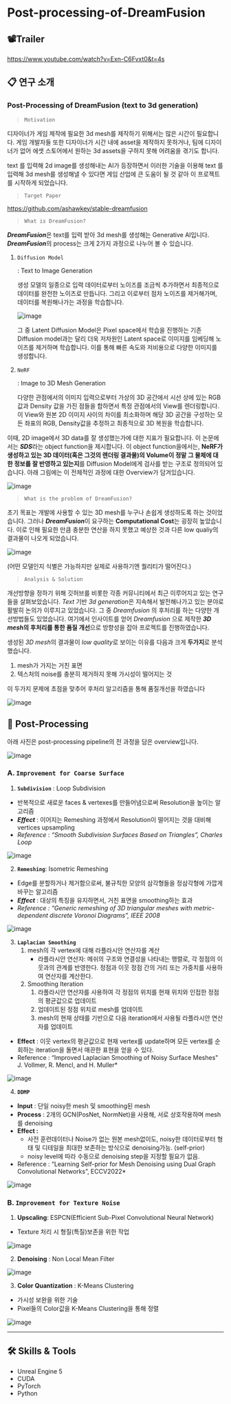# Post-processing-of-DreamFusion

## 📽️Trailer

https://www.youtube.com/watch?v=Exn-C6Fvxt0&t=4s

## 📋 연구 소개

### Post-Processing of DreamFusion (text to 3d generation)

</aside>

> `Motivation`
> 

디자이너가 게임 제작에 필요한 3d mesh를 제작하기 위해서는 많은 시간이 필요합니다. 게임 개발자들 또한 디자이너가 시간 내에 asset을 제작하지 못하거나, 팀에 디자이너가 없어 에셋 스토어에서 원하는 3d assets을 구하지 못해 어려움을 겪기도 합니다.

text 를 입력해 2d image를 생성해내는 AI가 등장하면서 이러한 기술을 이용해 text 를 입력해 3d mesh를 생성해낼 수 있다면 게임 산업에 큰 도움이 될 것 같아 이 프로젝트를 시작하게 되었습니다.

> `Target Paper`
> 

https://github.com/ashawkey/stable-dreamfusion



> `What is DreamFusion?`
> 

***DreamFusion***은 text를 입력 받아 3d mesh를 생성해는 Generative AI입니다. ***DreamFusion***의 process는 크게 2가지 과정으로 나누어 볼 수 있습니다.

1. `Diffusion Model`
    
    : Text to Image Generation
    
    생성 모델의 일종으로 입력 데이터로부터 노이즈를 조금씩 추가하면서 최종적으로 데이터를 완전한 노이즈로 만듭니다. 그리고 이로부터 점차 노이즈를 제거해가며, 데이터를 복원해나가는 과정을 학습합니다.
    
    ![image](https://github.com/SYiee/Post-processing-of-DreamFusion/assets/79504024/bf24c9bd-3a45-440c-aca2-8cc7db7857ff)

    
    그 중 Latent Diffusion Model은 Pixel space에서 학습을 진행하는 기존 Diffusion model과는 달리 더욱 저차원인 Latent space로 이미지를 임베딩해 노이즈를 제거하며 학습합니다. 이를 통해 빠른 속도와 저비용으로 다양한 이미지를 생성합니다.
    
2. `NeRF`
    
    : Image to 3D Mesh Generation
    
    다양한 관점에서의 이미지 입력으로부터 가상의 3D 공간에서 시선 상에 있는 RGB 값과 Density 값을 가진 점들을 합하면서 특정 관점에서의 View를 렌더링합니다. 이 View와 원본 2D 이미지 사이의 차이를 최소화하며 해당 3D 공간을 구성하는 모든 좌표의 RGB, Density값을 추정하고 최종적으로 3D 복원을 학습합니다.
    

이때, 2D image에서 3D data를 잘 생성했는가에 대한 지표가 필요합니다. 이 논문에서는 ***SDS***라는 object function을 제시합니다. 이 object function을에서는, **NeRF가 생성하고 있는 3D 데이터(혹은 그것의 렌더링 결과물)의 Volume이 정말 그 물체에 대한 정보를 잘 반영하고 있는지**를 Diffusion Model에게 검사를 받는 구조로 정의되어 있습니다. 아래 그림에는 이 전체적인 과정에 대한 Overview가 담겨있습니다.

![image](https://github.com/SYiee/Post-processing-of-DreamFusion/assets/79504024/3728bfb1-25d6-4684-94b0-e99d90868813)


> `What is the problem of DreamFusion?`
> 

초기 목표는 개발에 사용할 수 있는 3D mesh를 누구나 손쉽게 생성하도록 하는 것이었습니다. 그러나 ***DreamFusion***이 요구하는 **Computational Cost**는 굉장히 높았습니다. 이로 인해 필요한 만큼 충분한 연산을 하지 못했고 예상한 것과 다른 low qualiy의 결과물이 나오게 되었습니다.

![image](https://github.com/SYiee/Post-processing-of-DreamFusion/assets/79504024/71f5731e-5b38-488a-94c1-af151df32d84)


(어떤 모델인지 식별은 가능하지만 실제로 사용하기엔 퀄리티가 떨어진다.)

> `Analysis & Solution`
> 

개선방향을 정하기 위해 깃허브를 비롯한 각종 커뮤니티에서 최근 이루어지고 있는 연구들을 살펴보았습니다. *Text* 기반 *3d generation*은 지속해서 발전해나가고 있는 분야로 활발히 논의가 이루지고 있었습니다. 그 중 *Dreamfusion* 의 후처리를 하는 다양한 개선방법들도 있었습니다. 여기에서 인사이트를 얻어 *Dreamfusion* 으로 제작한 ***3D mesh*의 후처리를 통한 품질 개선**으로 방향성을 잡아 프로젝트를 진행하였습니다.

생성된 *3D mesh*의 결과물이 *low quality*로 보이는 이유를 다음과 크게 **두가지**로 분석했습니다. 

1. mesh가 가지는 거친 표면
2. 텍스처의 noise를 충분히 제거하지 못해 가시성이 떨어지는 것

이 두가지 문제에 초점을 맞추어 후처리 알고리즘을 통해 품질개선을 하였습니다

![image](https://github.com/SYiee/Post-processing-of-DreamFusion/assets/79504024/48796d8c-479b-4371-9ee3-6ff9530c25d4)


## 📌 Post-Processing

아래 사진은 post-processing pipeline의 전 과정을 담은 overview입니다.

![image](https://github.com/SYiee/Post-processing-of-DreamFusion/assets/79504024/fb7f7ac3-9471-4beb-b912-33281ffe3787)

### A. `Improvement for Coarse Surface`
 
1. **`Subdivision`** : Loop Subdivision
- 반복적으로 새로운 faces & vertexes를 만들어냄으로써 Resolution을 높이는 알고리즘
- ***Effect*** : 이어지는 Remeshing 과정에서 Resolution이 떨어지는 것을 대비해 vertices upsampling
- *Reference* : *“Smooth Subdivision Surfaces Based on Triangles”, Charles Loop*

![image](https://github.com/SYiee/Post-processing-of-DreamFusion/assets/79504024/20f6771e-dd0e-4e78-a70b-eacaa8bb9e22)


2. **`Remeshing`**: Isometric Remeshing
- Edge를 분할하거나 제거함으로써, 불규칙한 모양의 삼각형들을 정삼각형에 가깝게 바꾸는 알고리즘
- ***Effect*** : 대상의 특징을 유지하면서, 거친 표면을 smoothing하는 효과
- *Reference : “Generic remeshing of 3D triangular meshes with metric-dependent discrete Voronoi Diagrams”, IEEE 2008*

![image](https://github.com/SYiee/Post-processing-of-DreamFusion/assets/79504024/24432c69-acf2-4f62-a804-d1d6641a7ed7)


3. **`Laplacian Smoothing`**
    1. mesh의 각 vertex에 대해 라플라시안 연산자를 계산
        - 라플라시안 연산자: 메쉬의 구조와 연결성을 나타내는 행렬로, 각 정점의 이웃과의 관계를 반영한다. 정점과 이웃 정점 간의 거리 또는 가중치를 사용하여 연산자를 계산한다.
    2. Smoothing Iteration
        1. 라플라시안 연산자를 사용하여 각 정점의 위치를 현재 위치와 인접한 정점의 평균값으로 업데이트
        2. 업데이트된 정점 위치로 mesh를 업데이트
        3. mesh의 현재 상태를 기반으로 다음 iteration에서 사용될 라플라시안 연산자를 업데이트
- **Effect** : 이웃 vertex의 평균값으로 현재 vertex를 update하며 모든 vertex를 순회하는 iteration을 돌면서 매끈한 표현을 얻을 수 있다.
- Reference  : “Improved Laplacian Smoothing of Noisy Surface Meshes" J. Vollmer, R. Mencl, and H. Muller*

![image](https://github.com/SYiee/Post-processing-of-DreamFusion/assets/79504024/a62574d2-716b-4d9d-bd78-c433bfcd6c23)


4. **`DDMP`**
- **Input** : 단일 noisy한 mesh 및 smoothing된 mesh
- **Process** : 2개의 GCN(PosNet, NormNet)을 사용해, 서로 상호작용하며 mesh를 denoising
- **Effect :**
    - 사전 훈련데이터나 Noise가 없는 원본 mesh없이도, noisy한 데이터로부터 형태 및 디테일을 최대한 보존하는 방식으로 denoising가능. (self-prior)
    - noisy level에 따라 수동으로 denoising step을 지정할 필요가 없음.
- Reference  : “Learning Self-prior for Mesh Denoising using Dual Graph Convolutional Networks”, ECCV2022*

![image](https://github.com/SYiee/Post-processing-of-DreamFusion/assets/79504024/91f60044-0a7f-4740-89b1-2b515bb5555f)


### B. `Improvement for Texture Noise`
 
1. **Upscaling**: ESPCN(Efficient Sub-Pixel Convolutional Neural Network)
- Texture 처리 시 형질(특질)보존을 위한 작업

![image](https://github.com/SYiee/Post-processing-of-DreamFusion/assets/79504024/6c17ac83-d941-4cee-a147-461c4b997d62)


2. **Denoising** : Non Local Mean Filter

![image](https://github.com/SYiee/Post-processing-of-DreamFusion/assets/79504024/f4ed9929-ced4-431f-880e-f247f2311650)


3. **Color Quantization** : K-Means Clustering
- 가시성 보완을 위한 기술
- Pixel들의 Color값을 K-Means Clustering을 통해 정렬

![image](https://github.com/SYiee/Post-processing-of-DreamFusion/assets/79504024/0d04c12d-fa8c-4786-b20b-4408a690c148)



---

## 🛠️ Skills & Tools

- Unreal Engine 5
- CUDA
- PyTorch
- Python

